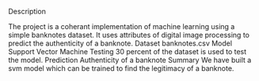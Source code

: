 
Description

The project is a coherant implementation of machine learning using a simple banknotes dataset. 
It uses attributes of digital image processing to predict the authenticity of a banknote.
Dataset
banknotes.csv
Model
Support Vector Machine
Testing
30 percent of the dataset is used to test the model.
Prediction
Authenticity of a banknote
Summary
We have built a svm model which can be trained to find the legitimacy of a banknote.

